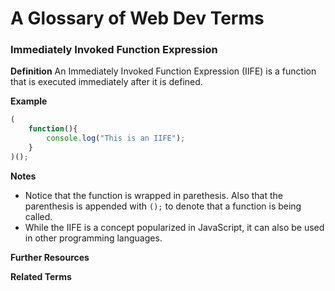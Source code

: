 # A Glossary of Web Dev Terms

### Immediately Invoked Function Expression

**Definition**
An Immediately Invoked Function Expression (IIFE) is a function that is executed immediately after it is defined.

**Example**

```javascript
(
    function(){
        console.log("This is an IIFE");    
    }
)();

```

**Notes**

- Notice that the function is wrapped in parethesis. Also that the parenthesis is appended with ``();`` to denote that a function is being called.
- While the IIFE is a concept popularized in JavaScript, it can also be used in other programming languages.

**Further Resources**

**Related Terms**
